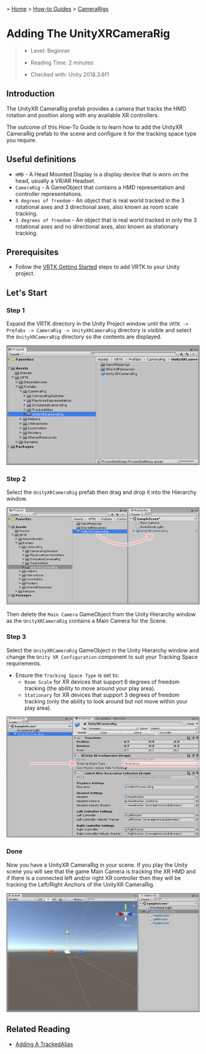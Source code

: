 &gt; [Home](../../../../README.md) &gt; [How-to Guides](../../README.md) &gt; [CameraRigs](../README.md)

# Adding The UnityXRCameraRig

> * Level: Beginner
>
> * Reading Time: 2 minutes
>
> * Checked with: Unity 2018.3.6f1

## Introduction

The UnityXR CameraRig prefab provides a camera that tracks the HMD rotation and position along with any available XR controllers.

The outcome of this How-To Guide is to learn how to add the UnityXR CameraRig prefab to the scene and configure it for the tracking space type you require.

## Useful definitions

* `HMD` - A Head Mounted Display is a display device that is worn on the head, usually a VR/AR Headset.
* `CameraRig` - A GameObject that contains a HMD representation and controller representations.
* `6 degrees of freedom` - An object that is real world tracked in the 3 rotational axes and 3 directional axes, also known as room scale tracking.
* `3 degrees of freedom` - An object that is real world tracked in only the 3 rotational axes and no directional axes, also known as stationary tracking.

## Prerequisites

* Follow the [VRTK Getting Started] steps to add VRTK to your Unity project.

## Let's Start

### Step 1

Expand the VRTK directory in the Unity Project window until the `VRTK -> Prefabs -> CameraRig -> UnityXRCameraRig` directory is visible and select the `UnityXRCameraRig` directory so the contents are displayed.

![Unity Project Window](assets/images/UnityProjectWindow.png)

### Step 2

Select the `UnityXRCameraRig` prefab then drag and drop it into the Hierarchy window.

![Drag UnityXRCameraRig To Hierarchy](assets/images/DragUnityXRCameraRigToHierarchy.png)

Then delete the `Main Camera` GameObject from the Unity Hierarchy window as the `UnityXRCameraRig` contains a Main Camera for the Scene.

### Step 3

Select the `UnityXRCameraRig` GameObject in the Unity Hierarchy window and change the `Unity XR Configuration` component to suit your Tracking Space requirements.

* Ensure the `Tracking Space Type` is set to:
  * `Room Scale` for XR devices that support 6 degrees of freedom tracking (the ability to move around your play area).
  * `Stationary` for XR devices that support 3 degrees of freedom tracking (only the ability to look around but not move within your play area).

![Unity XR Configuration Tracking Space Type](assets/images/UnityXRConfigurationTrackingSpaceType.png)

### Done

Now you have a UnityXR CameraRig in your scene. If you play the Unity scene you will see that the game Main Camera is tracking the XR HMD and if there is a connected left and/or right XR controller then they will be tracking the Left/Right Anchors of the UnityXR CameraRig.

![UnityXRCameraRig In Scene](assets/images/UnityXRCameraRigInScene.png)

## Related Reading

* [Adding A TrackedAlias](../AddingATrackedAlias/README.md)

[VRTK Getting Started]: https://github.com/thestonefox/VRTK#getting-started
